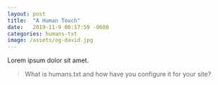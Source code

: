 ```yaml
---
layout: post
title:  "A Human Touch"
date:   2019-11-9 00:17:59 -0600
categories: humans-txt
image: /assets/og-david.jpg
---
```

Lorem ipsum dolor sit amet.

> What is humans.txt and how have you configure it for your site?
